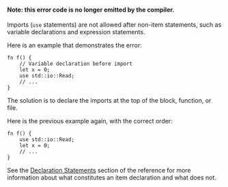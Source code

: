#### Note: this error code is no longer emitted by the compiler.

Imports (`use` statements) are not allowed after non-item statements, such as
variable declarations and expression statements.

Here is an example that demonstrates the error:

```
fn f() {
    // Variable declaration before import
    let x = 0;
    use std::io::Read;
    // ...
}
```

The solution is to declare the imports at the top of the block, function, or
file.

Here is the previous example again, with the correct order:

```
fn f() {
    use std::io::Read;
    let x = 0;
    // ...
}
```

See the [Declaration Statements][declaration-statements] section of the
reference for more information about what constitutes an item declaration
and what does not.

[declaration-statements]: https://doc.rust-lang.org/reference/statements.html#declaration-statements
